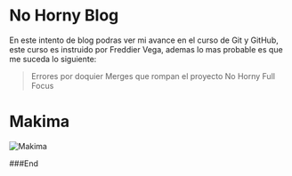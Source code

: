 # No Horny Blog
En este intento de blog podras ver mi avance en el curso de Git y GitHub, este curso es instruido por Freddier Vega, ademas lo mas probable es que me suceda lo siguiente:

>Errores por doquier
>Merges que rompan el proyecto
>No Horny
>Full Focus

# Makima 

![Makima](https://imgur.com/HovMhPl)

###End